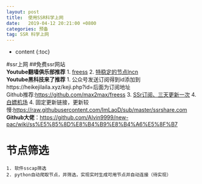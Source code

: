 ```yaml
---
layout: post
title:  使用SSR科学上网
date:   2019-04-12 20:21:00 +0800
categories: 预备
tag: SSR 科学上网
---
```


* content
{:toc}


#ssr上网
	##免费ssr网站  
		**Youtube翻墙俱乐部推荐**
		1. [freess](https://free-ss.site/)
		2. [特稳定的节点lncn](https://lncn.org/)  
		**Youtube黑科技来了推荐**
		1. 公众号发送订阅得到id添加到https://heikejilaila.xyz/keji.php?id=后面为订阅地址  
		Github推荐:https://github.com/max2max/freess
		3. [SSr订阅、三天更新一次](https://www.ssrtool.com/tool/free_ssr)
		4. [白嫖机场](https://www.yahaha.us/)
		4. 固定更新链接，更新较慢:https://raw.githubusercontent.com/ImLaoD/sub/master/ssrshare.com  
		**Github大佬**：https://github.com/Alvin9999/new-pac/wiki/ss%E5%85%8D%E8%B4%B9%E8%B4%A6%E5%8F%B7
# 节点筛选
	1. 软件sscap筛选
	2. python自动爬取节点，并筛选，实现实时生成可用节点并自动连接（待实现）